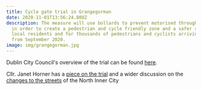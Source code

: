 ```yaml
---
title: Cycle gate trial in Grangegorman
date: 2020-11-01T13:56:24.808Z
description: The measure will use bollards to prevent motorised through traffic
  in order to create a pedestrian and cycle friendly zone and a safer space for
  local residents and for thousands of pedestrians and cyclists arriving at TUD
  from September 2020.
image: img/grangegorman.jpg
---
```

Dublin City Council's overview of the trial can be found [here](/docs/DCC-Grangegorman-Trial.pdf).

Cllr. Janet Horner has a [piece on the trial](https://janethorner.ie/post/filtered-permeability-trial-in-grangegorman/) and a wider discussion on the [changes to the streets](https://janethorner.ie/post/street-changes-in-the-north-inner-city/) of the North Inner City
